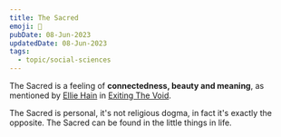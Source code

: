 ```yaml
---
title: The Sacred
emoji: 👼
pubDate: 08-Jun-2023
updatedDate: 08-Jun-2023
tags:
  - topic/social-sciences
---
```


The Sacred is a feeling of **connectedness, beauty and meaning**, as mentioned by [Ellie Hain](https://twitter.com/ellie__hain) in [Exiting The Void](https://www.youtube.com/watch?v=BqB-1ABZJSM).

The Sacred is personal, it's not religious dogma, in fact it's exactly the opposite. The Sacred can be found in the little things in life.